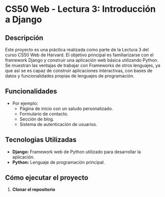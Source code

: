 # CS50 Web - Lectura 3: Introducción a Django

## Descripción
Este proyecto es una práctica realizada como parte de la Lectura 3 del curso CS50 Web de Harvard. El objetivo principal es familiarizarse con el framework Django y construir una aplicación web básica utilizando Python.
Se muestran las ventajas de trabajar con Frameworks de otros lenguajes, ya que así se es capaz de construir aplicaciones interactivas, con bases de datos y funcionalidades propias de lenguajes de programación. 

## Funcionalidades
  * Por ejemplo:
    * Página de inicio con un saludo personalizado.
    * Formulario de contacto.
    * Sección de blog.
    * Sistema de autenticación de usuarios.

## Tecnologías Utilizadas
* **Django:** Framework web de Python utilizado para desarrollar la aplicación.
* **Python:** Lenguaje de programación principal.

## Cómo ejecutar el proyecto
1. **Clonar el repositorio**
